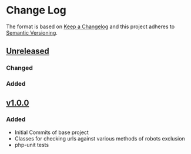# Change Log

The format is based on [Keep a Changelog](http://keepachangelog.com/)
and this project adheres to [Semantic Versioning](http://semver.org/).

## [Unreleased]
### Changed
### Added

## [v1.0.0]
### Added
- Initial Commits of base project
- Classes for checking urls against various methods of robots exclusion
- php-unit tests

[Unreleased]: https://github.com/nickmoline/robots-checker
[v1.0.0]: https://github.com/nickmoline/robots-checker/releases/tag/v1.0.0
